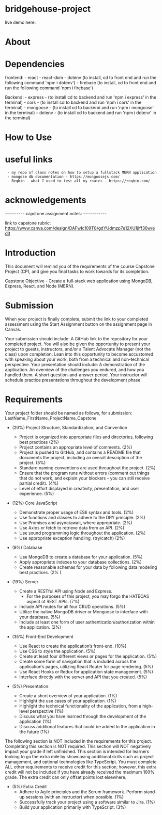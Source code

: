# bridgehouse-project

live demo here: 

# About 

# Dependencies 
frontend: 
    - react
    - react-dom 
    - dotenv (to install, cd to front end and run the following command 'npm i dotenv')
    - firebase (to install, cd to front end and run the following command 'npm i firebase')


Backend: 
    - express - (to install cd to backend and run 'npm i express' in the terminal)
    - cors - (to install cd to backend and run 'npm i cors' in the terminal)
    - mongoose - (to install cd to backend and run 'npm i mongoose' in the terminal)
    - dotenv - (to install cd to backend and run 'npm i dotenv' in the terminal)

# How to Use 

# useful links 
     - my repo of class notes on how to setup a fullstack MERN application 
     - mongose db documentation - https://mongoosejs.com/ 
     - Reqbin - what I used to test all my routes - https://reqbin.com/ 

# acknowledgements 

---------- capstone assignment notes: ------------

link to capstone rubric: https://www.canva.com/design/DAFwIc109T8/gdYUdmzp7e12XU1jlff30w/edit

# Introduction
This document will remind you of the requirements of the course Capstone Project (CP), and give you final tasks to work towards for its completion.

Capstone Objective - Create a full-stack web application using MongoDB, Express, React, and Node (MERN).

# Submission
When your project is finally complete, submit the link to your completed assessment using the Start Assignment button on the assignment page in Canvas.

Your submission should include:
A GitHub link to the repository for your completed project.
You will also be given the opportunity to present your project to guests, instructors, and/or a Talent Advocate Manager (not the class) upon completion. Lean into this opportunity to become accustomed with speaking about your work, both from a technical and non-technical perspective.
Your presentation should include:
A demonstration of the application.
An overview of the challenges you endured, and how you handled them.
A short question-and-answer period.
Your instructor will schedule practice presentations throughout the development phase. 

# Requirements 

Your project folder should be named as follows, for submission:
LastName_FirstName_ProjectName_Capstone

- (20%) Project Structure, Standardization, and Convention
    - Project is organized into appropriate files and directories, following best practices (2%)
    - Project contains an appropriate level of comments. (2%)
    - Project is pushed to GitHub, and contains a README file that documents the project, including an overall description of the project. (5%)
    - Standard naming conventions are used throughout the project. (2%)
    - Ensure that the program runs without errors (comment out things that do not work, and explain your blockers - you can still receive partial credit). (4%)
    - Level of effort displayed in creativity, presentation, and user experience. (5%)

- (12%) Core JavaScript
    - Demonstrate proper usage of ES6 syntax and tools. (2%)
    - Use functions and classes to adhere to the DRY principle. (2%)
    - Use Promises and async/await, where appropriate. (2%)
    - Use Axios or fetch to retrieve data from an API. (2%)
    - Use sound programming logic throughout the application. (2%)
    - Use appropriate exception handling. (try/catch) (2%) 

- (9%) Database
    - Use MongoDB to create a database for your application. (5%)
    - Apply appropriate indexes to your database collections. (2%)
    - Create reasonable schemas for your data by following data modeling best practices. (2%
    )

- (19%) Server
    - Create a RESTful API using Node and Express.
        * For the purposes of this project, you may forgo the HATEOAS aspect of REST APIs. (7%)
    - Include API routes for all four CRUD operations. (5%)
    - Utilize the native MongoDB driver or Mongoose to interface with your database. (5%)
    - Include at least one form of user authentication/authorization within the application. (2%)

- (35%) Front-End Development
    - Use React to create the application’s front-end. (10%)
    - Use CSS to style the application. (5%)
    - Create at least four different views or pages for the application. (5%)
    - Create some form of navigation that is included across the application’s pages, utilizing React Router for page rendering. (5%)
    - Use React Hooks or Redux for application state management. (5%)
    - Interface directly with the server and API that you created. (5%)

-  (5%) Presentation
    - Create a short overview of your application. (1%)
    - Highlight the use cases of your application. (1%)
    - Highlight the technical functionality of the application, from a high-level perspective (1%)
    - Discuss what you have learned through the development of the application (1%)
    - Discuss additional features that could be added to the application in the future (1%)

The following section is NOT included in the requirements for this project. Completing this section is NOT required. This section will NOT negatively impact your grade if left unfinished.
This section is intended for learners looking to go the extra mile by showcasing additional skills such as project management, and optional technologies like TypeScript.
You must complete ALL other requirements to receive credit for this section; however, this extra credit will not be included if you have already received the maximum 100% grade. The extra credit can only offset points lost elsewhere.

- (5%) Extra Credit 
    - Adhere to Agile principles and the Scrum framework. Perform stand-up sessions (with an instructor) when possible. (1%)
    - Successfully track your project using a software similar to Jira. (1%)
    - Build your application primarily with TypeScript. (3%)

